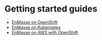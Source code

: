 # Getting started guides

   * [EnMasse on OpenShift](openshift.md)
   * [EnMasse on Kubernetes](kubernetes.md)
   * [EnMasse on AWS with OpenShift](enmasse-on-aws.md)
